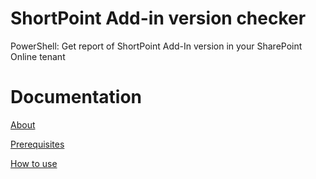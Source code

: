 # ShortPoint Add-in version checker
PowerShell: Get report of ShortPoint Add-In version in your SharePoint Online tenant

# Documentation

[About](https://github.com/ShortPoint/add-in-version-check/wiki/1.-About)

[Prerequisites](https://github.com/ShortPoint/add-in-version-check/wiki/2.-Prerequisites)

[How to use](https://github.com/ShortPoint/add-in-version-check/wiki/3.-How-to-use)
